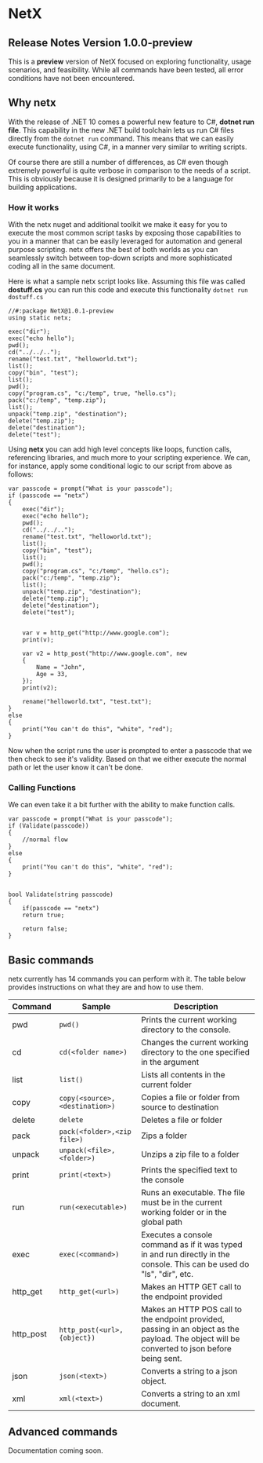 # NetX

## Release Notes Version 1.0.0-preview

This is a __preview__ version of NetX focused on exploring functionality, usage scenarios,
and feasibility.  While all commands have been tested, all error conditions have not been encountered.



## Why netx

With the release of .NET 10 comes a powerful new feature to C#, __dotnet run file__.
This capability in the new .NET build toolchain lets us run C# files directly from the ```dotnet run``` command.
This means that we can easily execute functionality, using C#, in a manner very similar to writing
scripts.  

Of course there are still a number of differences, as C# even though extremely powerful is quite verbose
in comparison to the needs of a script.  This is obviously because it is designed primarily to be a language for
building applications.

### How it works
With the netx nuget and additional toolkit we make it easy for you to execute the most
common script tasks by exposing those capabilities to you in a manner that can be easily
leveraged for automation and general purpose scripting.  netx offers the best of both worlds as you can
seamlessly switch between top-down scripts and more sophisticated coding all in the same document.

Here is what a sample netx script looks like.  Assuming this file was called __dostuff.cs__ you can run this code and execute this functionality
```dotnet run dostuff.cs```  

```
//#:package NetX@1.0.1-preview
using static netx;

exec("dir");
exec("echo hello");
pwd();
cd("../../..");
rename("test.txt", "helloworld.txt");
list();
copy("bin", "test");
list();
pwd();
copy("program.cs", "c:/temp", true, "hello.cs");
pack("c:/temp", "temp.zip");
list();
unpack("temp.zip", "destination");
delete("temp.zip");
delete("destination");
delete("test");
```

Using __netx__ you can add high level concepts like loops, function calls, referencing libraries,
and much more to your scripting experience.  We can, for instance, apply some conditional logic to our
script from above as follows:


```
var passcode = prompt("What is your passcode");
if (passcode == "netx")
{
    exec("dir");
    exec("echo hello");
    pwd();
    cd("../../..");
    rename("test.txt", "helloworld.txt");
    list();
    copy("bin", "test");
    list();
    pwd();
    copy("program.cs", "c:/temp", "hello.cs");
    pack("c:/temp", "temp.zip");
    list();
    unpack("temp.zip", "destination");
    delete("temp.zip");
    delete("destination");
    delete("test");


    var v = http_get("http://www.google.com");
    print(v);

    var v2 = http_post("http://www.google.com", new
    {
        Name = "John",
        Age = 33,
    });
    print(v2);

    rename("helloworld.txt", "test.txt");
}
else
{
    print("You can't do this", "white", "red");
}
```

Now when the script runs the user is prompted to enter a passcode
that we then check to see it's validity. Based on that we either execute 
the normal path or let the user know it can't be done.

### Calling Functions
We can even take it a bit further with the ability to make function calls.

```
var passcode = prompt("What is your passcode");
if (Validate(passcode))
{
    //normal flow
}
else
{
    print("You can't do this", "white", "red");
}


bool Validate(string passcode)
{
    if(passcode == "netx")
    return true;

    return false;
}
```


## Basic commands

netx currently has 14 commands you can perform with it.  The table below provides instructions
on what they are and how to use them.

| Command | Sample | Description |
|---------|--------|-----|
|pwd|```pwd()```|Prints the current working directory to the console.
|cd|```cd(<folder name>)```|Changes the current working directory to the one specified in the argument|
|list|```list()```|Lists all contents in the current folder
|copy|```copy(<source>,<destination>)```|Copies a file or folder from source to destination
|delete|```delete```|Deletes a file or folder
|pack|```pack(<folder>,<zip file>)```|Zips a folder
|unpack|```unpack(<file>,<folder>)```|Unzips a zip file to a folder
|print|```print(<text>)```|Prints the specified text to the console
|run|```run(<executable>)```|Runs an executable.  The file must be in the current working folder or in the global path
|exec|```exec(<command>)```|Executes a console command as if it was typed in and run directly in the console.  This can be used do "ls", "dir", etc.
|http_get|```http_get(<url>)```|Makes an HTTP GET call to the endpoint provided
|http_post|```http_post(<url>,{object})```|Makes an HTTP POS call to the endpoint provided, passing in an object as the payload.  The object will be converted to json before being sent.
|json|```json(<text>)```|Converts a string to a json object.
|xml|```xml(<text>)```|Converts a string to an xml document.




## Advanced commands

Documentation coming soon.

